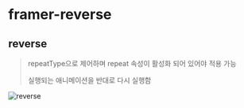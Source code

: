 # framer-reverse

## reverse
> repeatType으로 제어하며 repeat 속성이 활성화 되어 있어야 적용 가능
> 
> 실행되는 애니메이션을 반대로 다시 실행함

![reverse](https://user-images.githubusercontent.com/58690483/126444241-3d0b4c8d-875f-4866-88e2-fd16b32218bb.gif)
